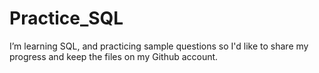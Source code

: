# Practice_SQL
I’m learning SQL, and practicing sample questions so I'd like to share my progress and keep the files on my Github account.
